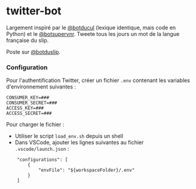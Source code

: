 # twitter-bot

Largement inspiré par le  [@botducul](https://twitter.com/botducul) (lexique identique, mais code en Python) et le [@botsupervnr](https://twitter.com/botsupervnr). Tweete tous les jours un mot de la langue française du slip.

Poste sur [@botduslip](https://twitter.com/botduslip).

### Configuration
Pour l'authentification Twitter, créer un fichier `.env` contenant les variables d'environnement suivantes :
```
CONSUMER_KEY=###
CONSUMER_SECRET=###
ACCESS_KEY=###
ACCESS_SECRET=###
```

Pour charger le fichier :
* Utiliser le script `load_env.sh` depuis un shell
* Dans VSCode, ajouter les lignes suivantes au fichier `.vscode/launch.json` :

```
    "configurations": [
        {
            "envFile": "${workspaceFolder}/.env"
        }
    ]
```